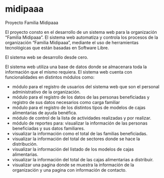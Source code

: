 # midipaaa
Proyecto Familia Midipaaa

El proyecto consto en el desarrollo de un sistema web para la organización “Familia Midipaaa”.
El sistema web automatiza y controla los procesos de la organización “Familia Midipaaa”, mediante
el uso de herramientas tecnológicas que están basadas en Software Libre.

El sistema web se desarrollo desde cero.

El sistema web utiliza una base de datos donde se almacenara toda la información que el mismo requiera.
El sistema web cuenta con funcionalidades en distintos módulos como: 
* módulo para el registro de usuarios del sistema web que son el personal administrativo de la organización.
* módulo para el registro de los datos de las personas beneficiadas y registro de sus datos necesarios como carga familiar
* módulo para el registro de los distintos tipos de modelos de cajas alimentarias de ayuda benéfica.
* módulo de control de la lista de actividades realizadas y por realizar.
* módulo de reportes para: visualizar la información de las personas beneficiadas y sus datos familiares.
* visualizar la información como el total de las familias beneficiadas.
* visualizar la información del total de sectores donde se hace la distribución.
* visualizar la información del listado de los modelos de cajas alimentarias.
* visualizar la información del total de las cajas alimentarias a distribuir.
* visualizar una pagina donde se muestra la información de la organización y una pagina con información de contacto.
